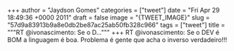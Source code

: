 
+++
author = "Jaydson Gomes"
categories = ["tweet"]
date = "Fri Apr 29 18:49:36 +0000 2011"
draft = false
image = "{TWEET_IMAGE}"
slug = "57d9a83913b9a8e0db2be87ac25ab50fb328c966"
tags = ["tweet"]
title = """RT @ivonascimento: Se o D..."""
+++
RT @ivonascimento: Se o DEV é BOM a linguagem é boa. Problema é gente que acha o inverso verdadeiro!!!

